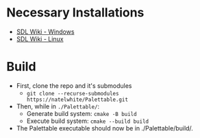 # Necessary Installations
- [SDL Wiki - Windows](https://wiki.libsdl.org/SDL3/README-windows)
- [SDL Wiki - Linux](https://wiki.libsdl.org/SDL3/README-linux)
# Build
- First, clone the repo and it's submodules
	- `git clone --recurse-submodules https://natelwhite/Palettable.git`
- Then, while in `./Palettable/`:
	- Generate build system: `cmake -B build`
	- Execute build system: `cmake --build build`
- The Palettable executable should now be in ./Palettable/build/.

